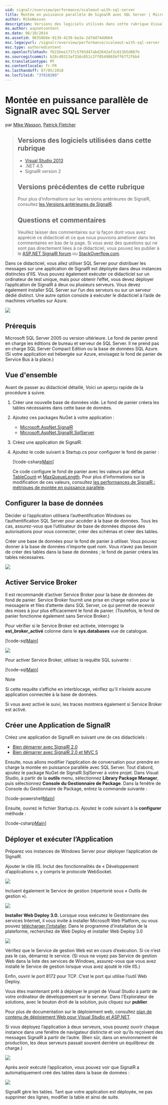 ```yaml
---
uid: signalr/overview/performance/scaleout-with-sql-server
title: Montée en puissance parallèle de SignalR avec SQL Server | Microsoft Docs
author: MikeWasson
description: Versions des logiciels utilisés dans cette rubrique Visual Studio 2013, .NET 4.5 SignalR les versions précédentes de la version 2 de cette rubrique pour plus d’informations sur les versions antérieures de...
ms.author: aspnetcontent
ms.date: 06/10/2014
ms.assetid: 98358b6e-9139-4239-ba3a-2d7dd74dd664
msc.legacyurl: /signalr/overview/performance/scaleout-with-sql-server
msc.type: authoredcontent
ms.openlocfilehash: fb21bee1737c5783d47abd2642af2c613b5d087b
ms.sourcegitcommit: b28cd0313af316c051c2ff8549865bff67f2fbb4
ms.translationtype: MT
ms.contentlocale: fr-FR
ms.lasthandoff: 07/05/2018
ms.locfileid: "37810209"
---
```

<a name="signalr-scaleout-with-sql-server"></a>Montée en puissance parallèle de SignalR avec SQL Server
====================
par [Mike Wasson](https://github.com/MikeWasson), [Patrick Fletcher](https://github.com/pfletcher)

> ## <a name="software-versions-used-in-this-topic"></a>Versions des logiciels utilisées dans cette rubrique
> 
> 
> - [Visual Studio 2013](https://www.microsoft.com/visualstudio/eng/2013-downloads)
> - .NET 4.5
> - SignalR version 2
>   
> 
> 
> ## <a name="previous-versions-of-this-topic"></a>Versions précédentes de cette rubrique
> 
> Pour plus d’informations sur les versions antérieures de SignalR, consultez [les Versions antérieures de SignalR](../older-versions/index.md).
> 
> ## <a name="questions-and-comments"></a>Questions et commentaires
> 
> Veuillez laisser des commentaires sur la façon dont vous avez apprécié ce didacticiel et ce que nous pouvions améliorer dans les commentaires en bas de la page. Si vous avez des questions qui ne sont pas directement liées à ce didacticiel, vous pouvez les publier à le [ASP.NET SignalR forum](https://forums.asp.net/1254.aspx/1?ASP+NET+SignalR) ou [StackOverflow.com](http://stackoverflow.com/).


Dans ce didacticiel, vous allez utiliser SQL Server pour distribuer les messages sur une application de SignalR est déployée dans deux instances distinctes d’IIS. Vous pouvez également exécuter ce didacticiel sur un ordinateur de test unique, mais pour obtenir l’effet, vous devez déployer l’application de SignalR à deux ou plusieurs serveurs. Vous devez également installer SQL Server sur l’un des serveurs ou sur un serveur dédié distinct. Une autre option consiste à exécuter le didacticiel à l’aide de machines virtuelles sur Azure.

![](scaleout-with-sql-server/_static/image1.png)

## <a name="prerequisites"></a>Prérequis

Microsoft SQL Server 2005 ou version ultérieure. Le fond de panier prend en charge les éditions de bureau et serveur de SQL Server. Il ne prend pas en charge SQL Server Compact Edition ou la base de données SQL Azure. (Si votre application est hébergée sur Azure, envisagez le fond de panier de Service Bus à la place.)

## <a name="overview"></a>Vue d'ensemble

Avant de passer au didacticiel détaillé, Voici un aperçu rapide de la procédure à suivre.

1. Créer une nouvelle base de données vide. Le fond de panier créera les tables nécessaires dans cette base de données.
2. Ajoutez ces packages NuGet à votre application : 

    - [Microsoft.AspNet.SignalR](http://nuget.org/packages/Microsoft.AspNet.SignalR)
    - [Microsoft.AspNet.SignalR.SqlServer](http://nuget.org/packages/Microsoft.AspNet.SignalR.SqlServer)
3. Créez une application de SignalR.
4. Ajoutez le code suivant à Startup.cs pour configurer le fond de panier : 

    [!code-csharp[Main](scaleout-with-sql-server/samples/sample1.cs)]

   Ce code configure le fond de panier avec les valeurs par défaut [TableCount](https://msdn.microsoft.com/library/microsoft.aspnet.signalr.sqlscaleoutconfiguration.tablecount(v=vs.118).aspx) et [MaxQueueLength](https://msdn.microsoft.com/library/microsoft.aspnet.signalr.messaging.scaleoutconfiguration.maxqueuelength(v=vs.118).aspx). Pour plus d’informations sur la modification de ces valeurs, consultez [les performances de SignalR : métriques de montée en puissance parallèle](signalr-performance.md#scaleout_metrics). 

## <a name="configure-the-database"></a>Configurer la base de données

Décider si l’application utilisera l’authentification Windows ou l’authentification SQL Server pour accéder à la base de données. Tous les cas, assurez-vous que l’utilisateur de base de données dispose des autorisations pour vous connecter, créer des schémas et créer des tables.

Créer une base de données pour le fond de panier à utiliser. Vous pouvez donner à la base de données n’importe quel nom. Vous n’avez pas besoin de créer des tables dans la base de données ; le fond de panier créera les tables nécessaires.

![](scaleout-with-sql-server/_static/image2.png)

## <a name="enable-service-broker"></a>Activer Service Broker

Il est recommandé d’activer Service Broker pour la base de données de fond de panier. Service Broker fournit une prise en charge native pour la messagerie et files d’attente dans SQL Server, ce qui permet de recevoir des mises à jour plus efficacement le fond de panier. (Toutefois, le fond de panier fonctionne également sans Service Broker.)

Pour vérifier si le Service Broker est activée, interrogez la **est\_broker\_activé** colonne dans le **sys.databases** vue de catalogue.

[!code-sql[Main](scaleout-with-sql-server/samples/sample2.sql)]

![](scaleout-with-sql-server/_static/image3.png)

Pour activer Service Broker, utilisez la requête SQL suivante :

[!code-sql[Main](scaleout-with-sql-server/samples/sample3.sql)]

> [!NOTE]
> Si cette requête s’affiche en interblocage, vérifiez qu’il n’existe aucune application connectée à la base de données.


Si vous avez activé le suivi, les traces montrera également si Service Broker est activé.

## <a name="create-a-signalr-application"></a>Créer une Application de SignalR

Créez une application de SignalR en suivant une de ces didacticiels :

- [Bien démarrer avec SignalR 2.0](../getting-started/tutorial-getting-started-with-signalr.md)
- [Bien démarrer avec SignalR 2.0 et MVC 5](../getting-started/tutorial-getting-started-with-signalr-and-mvc.md)

Ensuite, nous allons modifier l’application de conversation pour prendre en charge la montée en puissance parallèle avec SQL Server. Tout d’abord, ajoutez le package NuGet de SignalR.SqlServer à votre projet. Dans Visual Studio, à partir de la **outils** menu, sélectionnez **Library Package Manager**, puis sélectionnez **Console du Gestionnaire de Package**. Dans la fenêtre de Console du Gestionnaire de Package, entrez la commande suivante :

[!code-powershell[Main](scaleout-with-sql-server/samples/sample4.ps1)]

Ensuite, ouvrez le fichier Startup.cs. Ajoutez le code suivant à la **configurer** méthode :

[!code-csharp[Main](scaleout-with-sql-server/samples/sample5.cs)]

## <a name="deploy-and-run-the-application"></a>Déployer et exécuter l’Application

Préparez vos instances de Windows Server pour déployer l’application de SignalR.

Ajouter le rôle IIS. Inclut des fonctionnalités de « Développement d’applications », y compris le protocole WebSocket.

![](scaleout-with-sql-server/_static/image4.png)

Incluent également le Service de gestion (répertorié sous « Outils de gestion »).

![](scaleout-with-sql-server/_static/image5.png)

**Installer Web Deploy 3.0.** Lorsque vous exécutez le Gestionnaire des services Internet, il vous invite à installer Microsoft Web Platform, ou vous pouvez [télécharger l’intstaller](https://go.microsoft.com/fwlink/?LinkId=255386). Dans le programme d’installation de la plateforme, recherchez de Web Deploy et installer Web Deploy 3.0

![](scaleout-with-sql-server/_static/image6.png)

Vérifiez que le Service de gestion Web est en cours d’exécution. Si ce n’est pas le cas, démarrez le service. (Si vous ne voyez pas Service de gestion Web dans la liste des services de Windows, assurez-vous que vous avez installé le Service de gestion lorsque vous avez ajouté le rôle IIS.)

Enfin, ouvrir le port 8172 pour TCP. C’est le port qui utilise l’outil Web Deploy.

Vous êtes maintenant prêt à déployer le projet de Visual Studio à partir de votre ordinateur de développement sur le serveur. Dans l’Explorateur de solutions, avec le bouton droit de la solution, puis cliquez sur **publier**.

Pour plus de documentation sur le déploiement web, consultez [plan de contenu de déploiement Web pour Visual Studio et ASP.NET](../../../whitepapers/aspnet-web-deployment-content-map.md).

Si vous déployez l’application à deux serveurs, vous pouvez ouvrir chaque instance dans une fenêtre de navigateur distincte et voir qu’ils reçoivent des messages SignalR à partir de l’autre. (Bien sûr, dans un environnement de production, les deux serveurs passait souvent derrière un équilibreur de charge.)

![](scaleout-with-sql-server/_static/image7.png)

Après avoir exécuté l’application, vous pouvez voir que SignalR a automatiquement créé des tables dans la base de données :

![](scaleout-with-sql-server/_static/image8.png)

SignalR gère les tables. Tant que votre application est déployée, ne pas supprimer des lignes, modifier la table et ainsi de suite.
